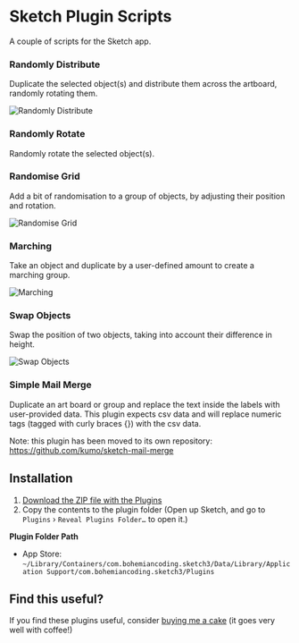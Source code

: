 Sketch Plugin Scripts
=====================

A couple of scripts for the Sketch app.

### Randomly Distribute

Duplicate the selected object(s) and distribute them across the artboard, randomly rotating them.

![Randomly Distribute](https://raw.githubusercontent.com/kumo/Sketch-Plugin-Scripts/master/docs/random-distribute.gif)

### Randomly Rotate

Randomly rotate the selected object(s).

### Randomise Grid

Add a bit of randomisation to a group of objects, by adjusting their position and rotation.

![Randomise Grid](https://raw.githubusercontent.com/kumo/Sketch-Plugin-Scripts/master/docs/randomise-grid.gif)

### Marching

Take an object and duplicate by a user-defined amount to create a marching group.

![Marching](https://raw.githubusercontent.com/kumo/Sketch-Plugin-Scripts/master/docs/marching.gif)

### Swap Objects

Swap the position of two objects, taking into account their difference in height.

![Swap Objects](https://raw.githubusercontent.com/kumo/Sketch-Plugin-Scripts/master/docs/swap-objects.gif)

### Simple Mail Merge

Duplicate an art board or group and replace the text inside the labels with user-provided data. This plugin expects csv data and will replace numeric tags (tagged with curly braces {}) with the csv data.

Note: this plugin has been moved to its own repository: https://github.com/kumo/sketch-mail-merge

## Installation

1. [Download the ZIP file with the Plugins](https://github.com/kumo/Sketch-Plugin-Scripts/archive/master.zip)
2. Copy the contents to the plugin folder (Open up Sketch, and go to `Plugins` › `Reveal Plugins Folder…` to open it.)

**Plugin Folder Path**

* App Store: `~/Library/Containers/com.bohemiancoding.sketch3/Data/Library/Application Support/com.bohemiancoding.sketch3/Plugins`

## Find this useful?

If you find these plugins useful, consider [buying me a cake](https://paypal.me/dakegumo/5) (it goes very well with coffee!)
